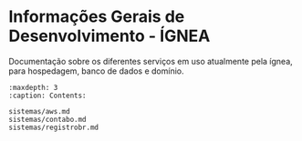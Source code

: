 # Informações Gerais de Desenvolvimento - ÍGNEA
Documentação sobre os diferentes serviços em uso atualmente pela ígnea, para hospedagem, banco de dados e domínio.

```{toctree}
:maxdepth: 3
:caption: Contents:

sistemas/aws.md
sistemas/contabo.md
sistemas/registrobr.md
